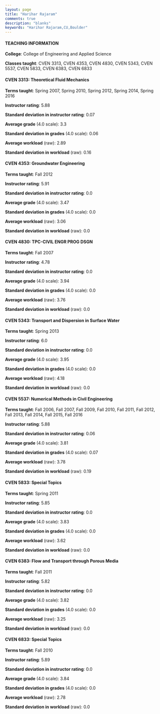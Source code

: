 ```yaml
---
layout: page
title: "Harihar Rajaram" 
comments: true
description: "blanks"
keywords: "Harihar Rajaram,CU,Boulder"
---
```

<head>
<script src="https://ajax.googleapis.com/ajax/libs/jquery/2.1.3/jquery.min.js"></script>
<script src="https://dl.dropboxusercontent.com/s/pc42nxpaw1ea4o9/highcharts.js?dl=0"></script>
<!-- <script src="../assets/js/highcharts.js"></script> -->
<style type="text/css">@font-face {
	font-family: "Bebas Neue";
	src: url(https://www.filehosting.org/file/details/544349/BebasNeue Regular.otf) format("opentype");
	}
	h1.Bebas { 
		font-family: "Bebas Neue", Verdana, Tahoma;
	}
</style>
</head>
	   
#### TEACHING INFORMATION

**College**: College of Engineering and Applied Science

**Classes taught**: CVEN 3313, CVEN 4353, CVEN 4830, CVEN 5343, CVEN 5537, CVEN 5833, CVEN 6383, CVEN 6833

#### CVEN 3313: Theoretical Fluid Mechanics

**Terms taught**: Spring 2007, Spring 2010, Spring 2012, Spring 2014, Spring 2016

**Instructor rating**: 5.88

**Standard deviation in instructor rating**: 0.07

**Average grade** (4.0 scale): 3.3

**Standard deviation in grades** (4.0 scale): 0.06

**Average workload** (raw): 2.89

**Standard deviation in workload** (raw): 0.16

#### CVEN 4353: Groundwater Engineering

**Terms taught**: Fall 2012

**Instructor rating**: 5.91

**Standard deviation in instructor rating**: 0.0

**Average grade** (4.0 scale): 3.47

**Standard deviation in grades** (4.0 scale): 0.0

**Average workload** (raw): 3.06

**Standard deviation in workload** (raw): 0.0

#### CVEN 4830: TPC-CIVIL ENGR PROG DSGN

**Terms taught**: Fall 2007

**Instructor rating**: 4.78

**Standard deviation in instructor rating**: 0.0

**Average grade** (4.0 scale): 3.94

**Standard deviation in grades** (4.0 scale): 0.0

**Average workload** (raw): 3.76

**Standard deviation in workload** (raw): 0.0

#### CVEN 5343: Transport and Dispersion in Surface Water

**Terms taught**: Spring 2013

**Instructor rating**: 6.0

**Standard deviation in instructor rating**: 0.0

**Average grade** (4.0 scale): 3.95

**Standard deviation in grades** (4.0 scale): 0.0

**Average workload** (raw): 4.18

**Standard deviation in workload** (raw): 0.0

#### CVEN 5537: Numerical Methods in Civil Engineering

**Terms taught**: Fall 2006, Fall 2007, Fall 2009, Fall 2010, Fall 2011, Fall 2012, Fall 2013, Fall 2014, Fall 2015, Fall 2016

**Instructor rating**: 5.88

**Standard deviation in instructor rating**: 0.06

**Average grade** (4.0 scale): 3.81

**Standard deviation in grades** (4.0 scale): 0.07

**Average workload** (raw): 3.78

**Standard deviation in workload** (raw): 0.19

#### CVEN 5833: Special Topics

**Terms taught**: Spring 2011

**Instructor rating**: 5.85

**Standard deviation in instructor rating**: 0.0

**Average grade** (4.0 scale): 3.83

**Standard deviation in grades** (4.0 scale): 0.0

**Average workload** (raw): 3.62

**Standard deviation in workload** (raw): 0.0

#### CVEN 6383: Flow and Transport through Porous Media

**Terms taught**: Fall 2011

**Instructor rating**: 5.82

**Standard deviation in instructor rating**: 0.0

**Average grade** (4.0 scale): 3.82

**Standard deviation in grades** (4.0 scale): 0.0

**Average workload** (raw): 3.25

**Standard deviation in workload** (raw): 0.0

#### CVEN 6833: Special Topics

**Terms taught**: Fall 2010

**Instructor rating**: 5.89

**Standard deviation in instructor rating**: 0.0

**Average grade** (4.0 scale): 3.84

**Standard deviation in grades** (4.0 scale): 0.0

**Average workload** (raw): 2.78

**Standard deviation in workload** (raw): 0.0


